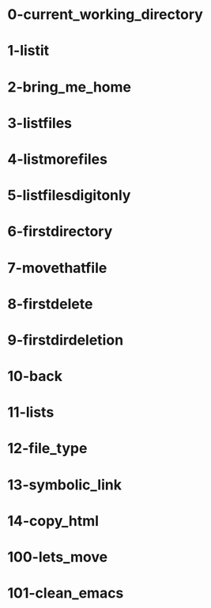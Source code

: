 # 0-current_working_directory
# 1-listit
# 2-bring_me_home
# 3-listfiles
# 4-listmorefiles
# 5-listfilesdigitonly
# 6-firstdirectory
# 7-movethatfile
# 8-firstdelete
# 9-firstdirdeletion
# 10-back
# 11-lists
# 12-file_type
# 13-symbolic_link
# 14-copy_html
# 100-lets_move
# 101-clean_emacs
